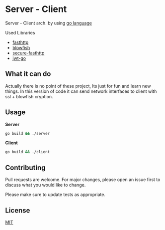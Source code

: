 
# Server - Client


Server - Client arch. by using [go language](https://golang.org/)

Used Libraries
* [fasthttp](https://github.com/valyala/fasthttp)
* [blowfish](https://golang.org/x/crypto/blowfish)
* [secure-fasthttp](https://github.com/mithorium/secure-fasthttp)
* [jwt-go](https://github.com/dgrijalva/jwt-go)


## What it can do

Actually there is no point of these project, Its just for fun and learn new things. In this version of code it can send network interfaces to client with ssl + blowfish cryption.

## Usage

**Server**

```bash
go build && ./server
```

**Client**

```bash
go build && ./client
```

## Contributing

Pull requests are welcome. For major changes, please open an issue first to discuss what you would like to change.

Please make sure to update tests as appropriate.

## License

[MIT](https://choosealicense.com/licenses/mit/)
